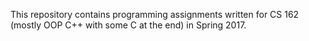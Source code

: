 This repository contains programming assignments written for CS 162 (mostly OOP C++ with some C at the end) in Spring 2017.
